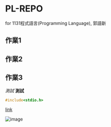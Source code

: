 # PL-REPO
for 1131程式語言(Programming Language), 郭語新
## 作業1
## 作業2
## 作業3

*測試*
**測試**

```C
#include<stdio.h>
```

[link](https://youtu.be/N0glBH_Sp9Y?si=hOTQ6HVFQRRxe77E)

![image](https://media.discordapp.net/attachments/1153561667137978370/1296818801438097425/IMG_5192.png?ex=671aec5f&is=67199adf&hm=b81e1b4e509cfec54a0078f6be9b0a61f9d6fd83cd4e9de9078c56729dc16d5e&=&format=webp&quality=lossless&width=380&height=676)
